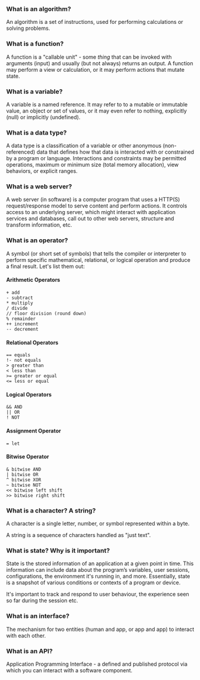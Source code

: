 ### What is an algorithm?

An algorithm is a set of instructions, used for performing calculations or solving problems.

### What is a function?

A function is a "callable unit" - some _thing_ that can be invoked with arguments (input) and usually (but not always) returns an output. A function may perform a view or calculation, or it may perform actions that mutate state.

### What is a variable?

A variable is a named reference. It may refer to to a mutable or immutable value, an object or set of values, or it may even refer to nothing, explicitly (null) or implicitly (undefined).

### What is a data type?

A data type is a classification of a variable or other anonymous (non-referenced) data that defines how that data is interacted with or constrained by a program or language. Interactions and constraints may be permitted operations, maximum or minimum size (total memory allocation), view behaviors, or explicit ranges. 

### What is a web server?

A web server (in software) is a computer program that uses a HTTP(S) request/response model to serve content and perform actions. It controls access to an underlying server, which might interact with application services and databases, call out to other web servers, structure and transform information, etc.

### What is an operator?

A symbol (or short set of symbols) that tells the compiler or interpreter to perform specific mathematical, relational, or logical operation and produce a final result. Let's list them out:

#### Arithmetic Operators

```
+ add
- subtract
* multiply
/ divide
// floor division (round down)
% remainder
++ increment
-- decrement
```

#### Relational Operators
```
== equals
!- not equals
> greater than
< less than
>= greater or equal
<= less or equal
```

#### Logical Operators
```
&& AND
|| OR
! NOT
```

#### Assignment Operator
```
= let
```

#### Bitwise Operator
```
& bitwise AND
| bitwise OR
^ bitwise XOR
~ bitwise NOT
<< bitwise left shift
>> bitwise right shift
```



### What is a character? A string?

A character is a single letter, number, or symbol represented within a byte.

A string is a sequence of characters handled as "just text".


### What is state? Why is it important?

State is the stored information of an application at a given point in time. This information can include data about the program’s variables, user sessions, configurations, the environment it's running in, and more. Essentially, state is a snapshot of various conditions or contexts of a program or device.

It's important to track and respond to user behaviour, the experience seen so far during the session etc.

### What is an interface?

The mechanism for two entities (human and app, or app and app) to interact with each other.

### What is an API?

Application Programming Interface - a defined and published protocol via which you can interact with a software component.